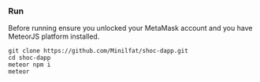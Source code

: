 ### Run

Before running ensure you unlocked your MetaMask account and you have MeteorJS platform installed.

```
git clone https://github.com/Minilfat/shoc-dapp.git
cd shoc-dapp
meteor npm i
meteor
```
